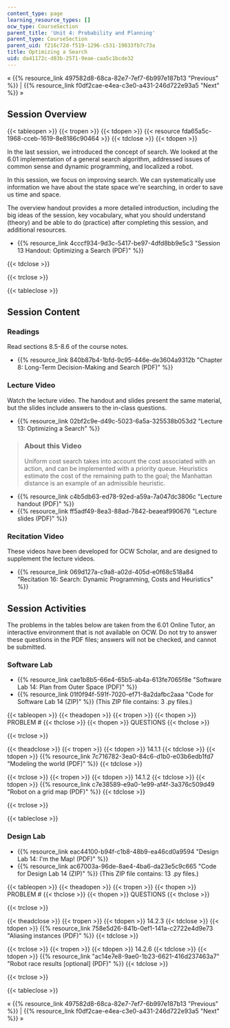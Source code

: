 ```yaml
---
content_type: page
learning_resource_types: []
ocw_type: CourseSection
parent_title: 'Unit 4: Probability and Planning'
parent_type: CourseSection
parent_uid: f216c72d-f519-1296-c531-19833fb7c73a
title: Optimizing a Search
uid: da41172c-d83b-2571-9eae-caa5c1bcde32
---
```


« {{% resource_link 497582d8-68ca-82e7-7ef7-6b997e187b13 "Previous" %}} | {{% resource_link f0df2cae-e4ea-c3e0-a431-246d722e93a5 "Next" %}} »

Session Overview
----------------

{{< tableopen >}}
{{< tropen >}}
{{< tdopen >}}
{{< resource fda65a5c-1968-cceb-1619-8e8186c90464 >}}
{{< tdclose >}}
{{< tdopen >}}


In the last session, we introduced the concept of search. We looked at the 6.01 implementation of a general search algorithm, addressed issues of common sense and dynamic programming, and localized a robot.

In this session, we focus on improving search. We can systematically use information we have about the state space we're searching, in order to save us time and space.

The overview handout provides a more detailed introduction, including the big ideas of the session, key vocabulary, what you should understand (theory) and be able to do (practice) after completing this session, and additional resources.

*   {{% resource_link 4cccf934-9d3c-5417-be97-4dfd8bb9e5c3 "Session 13 Handout: Optimizing a Search (PDF)" %}}


{{< tdclose >}}

{{< trclose >}}

{{< tableclose >}}

Session Content
---------------

### Readings

Read sections 8.5-8.6 of the course notes.

*   {{% resource_link 840b87b4-1bfd-9c95-446e-de3604a9312b "Chapter 8: Long-Term Decision-Making and Search (PDF)" %}}

### Lecture Video

Watch the lecture video. The handout and slides present the same material, but the slides include answers to the in-class questions.

*   {{% resource_link 02bf2c9e-d49c-5023-6a5a-325538b053d2 "Lecture 13: Optimizing a Search" %}}

> ### About this Video
> 
> Uniform cost search takes into account the cost associated with an action, and can be implemented with a priority queue. Heuristics estimate the cost of the remaining path to the goal; the Manhattan distance is an example of an admissible heuristic.

*   {{% resource_link c4b5db63-ed78-92ed-a59a-7a047dc3806c "Lecture handout (PDF)" %}}
*   {{% resource_link ff5adf49-8ea3-88ad-7842-beaeaf990676 "Lecture slides (PDF)" %}}

### Recitation Video

These videos have been developed for OCW Scholar, and are designed to supplement the lecture videos.

*   {{% resource_link 069d127a-c9a8-a02d-405d-e0f68c518a84 "Recitation 16: Search: Dynamic Programming, Costs and Heuristics" %}}

Session Activities
------------------

The problems in the tables below are taken from the 6.01 Online Tutor, an interactive environment that is not available on OCW. Do not try to answer these questions in the PDF files; answers will not be checked, and cannot be submitted.

### Software Lab

*   {{% resource_link cae1b8b5-66e4-65b5-ab4a-613fe7065f8e "Software Lab 14: Plan from Outer Space (PDF)" %}}
*   {{% resource_link 01f0f94f-591f-7020-ef71-8a2dafbc2aaa "Code for Software Lab 14 (ZIP)" %}} (This ZIP file contains: 3 .py files.)

{{< tableopen >}}
{{< theadopen >}}
{{< tropen >}}
{{< thopen >}}
PROBLEM #
{{< thclose >}}
{{< thopen >}}
QUESTIONS
{{< thclose >}}

{{< trclose >}}

{{< theadclose >}}
{{< tropen >}}
{{< tdopen >}}
14.1.1
{{< tdclose >}}
{{< tdopen >}}
{{% resource_link 7c716782-3ea0-84c6-d1b0-e03b6edb1fd7 "Modeling the world (PDF)" %}}
{{< tdclose >}}

{{< trclose >}}
{{< tropen >}}
{{< tdopen >}}
14.1.2
{{< tdclose >}}
{{< tdopen >}}
{{% resource_link c7e38589-e9a0-1e99-af4f-3a376c509d49 "Robot on a grid map (PDF)" %}}
{{< tdclose >}}

{{< trclose >}}

{{< tableclose >}}

### Design Lab

*   {{% resource_link eac44100-b94f-c1b8-48b9-ea46cd0a9594 "Design Lab 14: I'm the Map! (PDF)" %}}
*   {{% resource_link ac67003a-96de-8ae4-4ba6-da23e5c9c665 "Code for Design Lab 14 (ZIP)" %}} (This ZIP file contains: 13 .py files.)

{{< tableopen >}}
{{< theadopen >}}
{{< tropen >}}
{{< thopen >}}
PROBLEM #
{{< thclose >}}
{{< thopen >}}
QUESTIONS
{{< thclose >}}

{{< trclose >}}

{{< theadclose >}}
{{< tropen >}}
{{< tdopen >}}
14.2.3
{{< tdclose >}}
{{< tdopen >}}
{{% resource_link 758e5d26-841b-0ef1-141a-c2722e4d9e73 "Aliasing instances (PDF)" %}}
{{< tdclose >}}

{{< trclose >}}
{{< tropen >}}
{{< tdopen >}}
14.2.6
{{< tdclose >}}
{{< tdopen >}}
{{% resource_link "ac14e7e8-9ae0-1b23-6621-416d237463a7" "Robot race results \[optional\] (PDF)" %}}
{{< tdclose >}}

{{< trclose >}}

{{< tableclose >}}

« {{% resource_link 497582d8-68ca-82e7-7ef7-6b997e187b13 "Previous" %}} | {{% resource_link f0df2cae-e4ea-c3e0-a431-246d722e93a5 "Next" %}} »